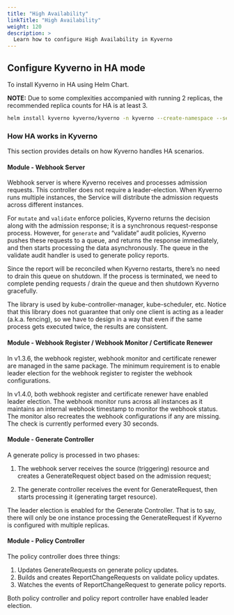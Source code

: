 ```yaml
---
title: "High Availability"
linkTitle: "High Availability"
weight: 120
description: >
  Learn how to configure High Availability in Kyverno
---
```


## Configure Kyverno in HA mode

To install Kyverno in HA using Helm Chart.

**NOTE:** Due to some complexities accompanied with running 2 replicas, the recommended replica counts for HA is at least 3.

```sh
helm install kyverno kyverno/kyverno -n kyverno --create-namespace --set=replicaCount=3 
```

### How HA works in Kyverno

This section provides details on how Kyverno handles HA scenarios.

#### Module - Webhook Server

Webhook server is where Kyverno receives and processes admission requests. This controller does not require a leader-election. When Kyverno runs multiple instances, the Service will distribute the admission requests across different instances.

For `mutate` and `validate` enforce policies, Kyverno returns the decision along with the admission response; it is a synchronous request-response process. However, for `generate` and “validate” audit policies, Kyverno pushes these requests to a queue, and returns the response immediately, and then starts processing the data asynchronously. The queue in the validate audit handler is used to generate policy reports.

Since the report will be reconciled when Kyverno restarts, there’s no need to drain this queue on shutdown. If the process is terminated, we need to complete pending requests / drain the queue and then shutdown Kyverno gracefully.

The library is used by kube-controller-manager, kube-scheduler, etc. Notice that this library does not guarantee that only one client is acting as a leader (a.k.a. fencing), so we have to design in a way that even if the same process gets executed twice, the results are consistent.

#### Module - Webhook Register / Webhook Monitor / Certificate Renewer

In v1.3.6, the webhook register, webhook monitor and certificate renewer are managed in the same package. The minimum requirement is to enable leader election for the webhook register to register the webhook configurations.

In v1.4.0, both webhook register and certificate renewer have enabled leader election.  The webhook monitor runs across all instances as it maintains an internal webhook timestamp to monitor the webhook status. The monitor also recreates the webhook configurations if any are missing. The check is currently performed every 30 seconds.

#### Module - Generate Controller

A generate policy is processed in two phases:

1. The webhook server receives the source (triggering) resource and creates a GenerateRequest object based on the admission request;

2. The generate controller receives the event for GenerateRequest, then starts processing it (generating target resource).

The leader election is enabled for the Generate Controller. That is to say, there will only be one instance processing the GenerateRequest if Kyverno is configured with multiple replicas.

#### Module - Policy Controller

The policy controller does three things:

1. Updates GenerateRequests on generate policy updates.
2. Builds and creates ReportChangeRequests on validate policy updates.
3. Watches the events of ReportChangeRequest to generate policy reports.

Both policy controller and policy report controller have enabled leader election.
